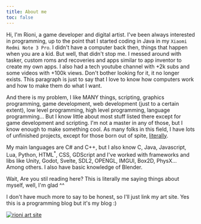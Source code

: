 ```yaml
---
title: About me
toc: false
---
```


Hi, I'm Rioni, a game developer and digital artist. I've been always interested in programming, up to the point that I started coding in Java in my `Xiaomi Redmi Note 3 Pro`. I didn't have a computer back then, things that happen when you are a kid. But well, that didn't stop me. I messed around with tasker, custom roms and recoveries and apps similar to app inventor to create my own apps. I also had a tech youtube channel with +2k subs and some videos with +100k views. Don't bother looking for it, it no longer exists. This paragraph is just to say that I love to know how computers work and how to make them do what I want.

And there is my problem, I like MANY things, scripting, graphics programming, game development, web development (just to a certain extent), low level programming, high level programming, language programming... But I know little about most stuff listed there except for game development and scripting. I'm not a master in any of those, but I know enough to make something cool. As many folks in this field, I have lots of unfinished projects, except for those born out of spite, [literally](https://nrosa01.github.io/pmd-quiz-online/).

My main languages are C# and C++, but I also know C, Java, Javascript, Lua, Python, HTML<sup>*</sup>, CSS, GDScript and I've worked with frameworks and libs like Unity, Godot, Svelte, SDL2, OPENGL, IMGUI, Box2D, PhysX... Among others. I also have basic knowledge of Blender.

Wait, Are you stil reading here? This is literally me saying things about myself, well, I'm glad ^^

I don't have much more to say to be honest, so I'll just link my art site. Yes this is a programming blog but it's my blog :)

<a href="https://www.rioni.es">
    <img src="https://cdn.discordapp.com/attachments/808381067303190554/1180966674950799491/image.png" alt="rioni art site">
</a>


